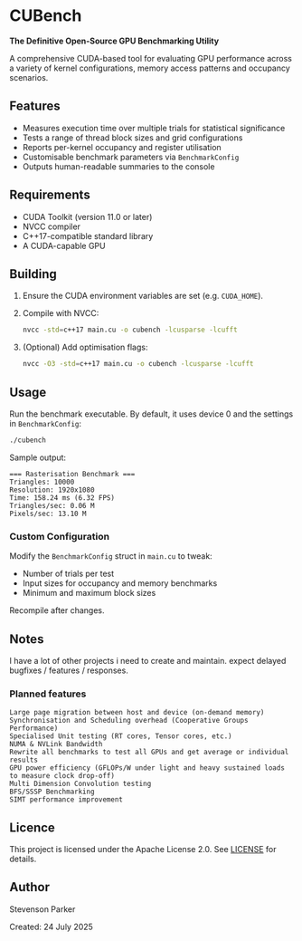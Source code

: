 # CUBench

**The Definitive Open-Source GPU Benchmarking Utility**

A comprehensive CUDA-based tool for evaluating GPU performance across a variety of kernel configurations, memory access patterns and occupancy scenarios.

## Features

* Measures execution time over multiple trials for statistical significance
* Tests a range of thread block sizes and grid configurations
* Reports per-kernel occupancy and register utilisation
* Customisable benchmark parameters via `BenchmarkConfig`
* Outputs human-readable summaries to the console

## Requirements

* CUDA Toolkit (version 11.0 or later)
* NVCC compiler
* C++17-compatible standard library
* A CUDA-capable GPU

## Building

1. Ensure the CUDA environment variables are set (e.g. `CUDA_HOME`).

2. Compile with NVCC:

   ```bash
   nvcc -std=c++17 main.cu -o cubench -lcusparse -lcufft
   ```

3. (Optional) Add optimisation flags:

   ```bash
   nvcc -O3 -std=c++17 main.cu -o cubench -lcusparse -lcufft
   ```

## Usage

Run the benchmark executable. By default, it uses device 0 and the settings in `BenchmarkConfig`:

```bash
./cubench
```

Sample output:

```
=== Rasterisation Benchmark ===
Triangles: 10000
Resolution: 1920x1080
Time: 158.24 ms (6.32 FPS)
Triangles/sec: 0.06 M
Pixels/sec: 13.10 M
```

### Custom Configuration

Modify the `BenchmarkConfig` struct in `main.cu` to tweak:

* Number of trials per test
* Input sizes for occupancy and memory benchmarks
* Minimum and maximum block sizes

Recompile after changes.

## Notes

I have a lot of other projects i need to create and maintain. expect delayed bugfixes / features / responses.

### Planned features

```
Large page migration between host and device (on-demand memory)
Synchronisation and Scheduling overhead (Cooperative Groups Performance)
Specialised Unit testing (RT cores, Tensor cores, etc.)
NUMA & NVLink Bandwidth
Rewrite all benchmarks to test all GPUs and get average or individual results
GPU power efficiency (GFLOPs/W under light and heavy sustained loads to measure clock drop-off)
Multi Dimension Convolution testing
BFS/SSSP Benchmarking
SIMT performance improvement
```

## Licence

This project is licensed under the Apache License 2.0. See [LICENSE](https://www.apache.org/licenses/LICENSE-2.0) for details.

## Author

Stevenson Parker

Created: 24 July 2025
